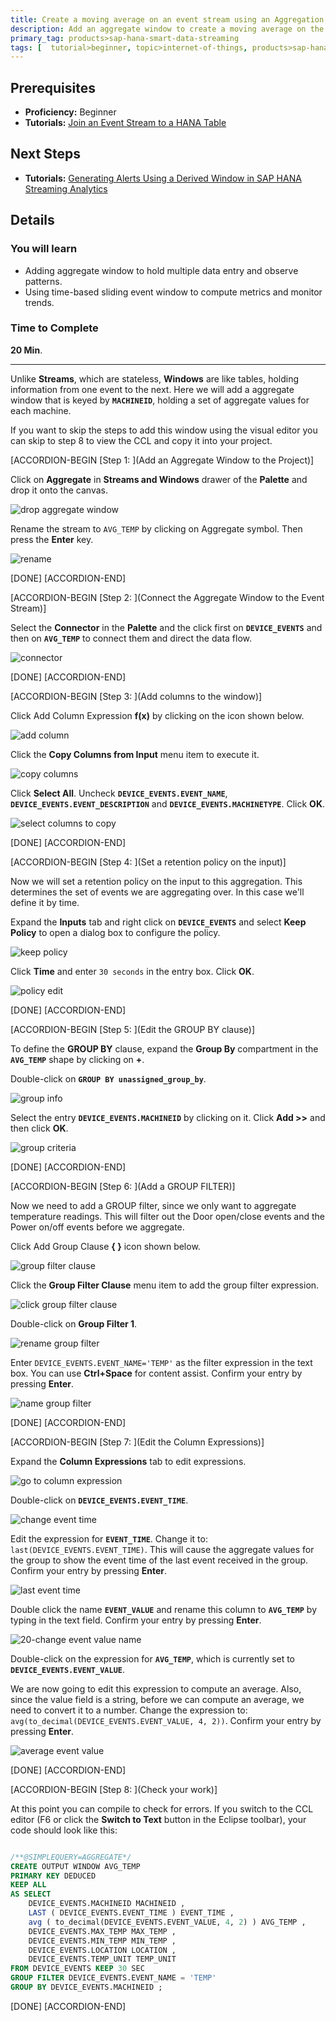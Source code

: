 ```yaml
---
title: Create a moving average on an event stream using an Aggregation Window
description: Add an aggregate window to create a moving average on the event data, smoothing out the raw data.
primary_tag: products>sap-hana-smart-data-streaming
tags: [  tutorial>beginner, topic>internet-of-things, products>sap-hana-smart-data-streaming, products>sap-hana\,-express-edition   ]
---
```

## Prerequisites  
 - **Proficiency:** Beginner
 - **Tutorials:** [Join an Event Stream to a HANA Table](http://www.sap.com)

## Next Steps
- **Tutorials:** [Generating Alerts Using a Derived Window in SAP HANA Streaming Analytics](http://www.sap.com)


## Details
### You will learn  
 - Adding aggregate window to hold multiple data entry and observe patterns.
 - Using time-based sliding event window to compute metrics and monitor trends.

### Time to Complete
**20 Min**.

---
Unlike **Streams**, which are stateless, **Windows** are like tables, holding information from one event to the next. Here we will add a aggregate window that is keyed by **`MACHINEID`**, holding a set of aggregate values for each machine.

If you want to skip the steps to add this window using the visual editor you can skip to step 8 to view the CCL and copy it into your project.


[ACCORDION-BEGIN [Step 1: ](Add an Aggregate Window to the Project)]


Click on **Aggregate** in **Streams and Windows** drawer of the **Palette** and drop it onto the canvas.

![drop aggregate window](1-dropaggregatewindow.png)

Rename the stream to `AVG_TEMP` by clicking on Aggregate symbol. Then press the **Enter** key.

![rename](2-rename.png)

[DONE]
[ACCORDION-END]

[ACCORDION-BEGIN [Step 2: ](Connect the Aggregate Window to the Event Stream)]

Select the **Connector** in the **Palette** and the click first on **`DEVICE_EVENTS`** and then on **`AVG_TEMP`** to connect them and direct the data flow.

![connector](3-connector.png)

[DONE]
[ACCORDION-END]

[ACCORDION-BEGIN [Step 3: ](Add columns to the window)]

Click Add Column Expression **f(x)** by clicking on the icon shown below.

![add column](4-addcolumn.png)

Click the **Copy Columns from Input** menu item to execute it.

![copy columns](5-copycolumns.png)

Click **Select All**. Uncheck **`DEVICE_EVENTS.EVENT_NAME`**, **`DEVICE_EVENTS.EVENT_DESCRIPTION`** and **`DEVICE_EVENTS.MACHINETYPE`**. Click **OK**.

![select columns to copy](6-selectcolumnstocopy.png)

[DONE]
[ACCORDION-END]

[ACCORDION-BEGIN [Step 4: ](Set a retention policy on the input)]

Now we will set a retention policy on the input to this aggregation. This determines the set of events we are aggregating over. In this case we'll define it by time.

Expand the **Inputs** tab and right click on **`DEVICE_EVENTS`**  and select **Keep Policy** to open a dialog box to configure the policy.

![keep policy](8-keeppolicy.png)

Click **Time** and enter `30 seconds` in the entry box. Click **OK**.

![policy edit](9-policyedit.png)

[DONE]
[ACCORDION-END]

[ACCORDION-BEGIN [Step 5: ](Edit the GROUP BY clause)]

To define the **GROUP BY** clause, expand the **Group By** compartment in the **`AVG_TEMP`** shape by clicking on **+**.

Double-click on **`GROUP BY unassigned_group_by`**.

![group info](11-groupinfo.png)

Select the entry **`DEVICE_EVENTS.MACHINEID`** by clicking on it. Click **Add >>** and then click **OK**.

![group criteria](12-groupcriteria.png)

[DONE]
[ACCORDION-END]

[ACCORDION-BEGIN [Step 6: ](Add a GROUP FILTER)]

Now we need to add a GROUP filter, since we only want to aggregate temperature readings. This will filter out the Door open/close events and the Power on/off events before we aggregate.

Click Add Group Clause **{ }** icon shown below.

![group filter clause](13-groupfilterclause.png)

Click the **Group Filter Clause** menu item to add the group filter expression.

![click group filter clause](14-clickgroupfilterclause.png)

Double-click on **Group Filter 1**.

![rename group filter](15-renamegroupfilter.png)

Enter `DEVICE_EVENTS.EVENT_NAME='TEMP'` as the filter expression in the text box. You can use **Ctrl+Space** for content assist. Confirm your entry by pressing **Enter**.

![name group filter](16-namegroupfilter.png)

[DONE]
[ACCORDION-END]

[ACCORDION-BEGIN [Step 7: ](Edit the Column Expressions)]

Expand the **Column Expressions** tab to edit expressions.

![go to column expression](17-gotocolumnexpression.png)

Double-click on **`DEVICE_EVENTS.EVENT_TIME`**.

![change event time](18-changeeventtime.png)

Edit the expression for **`EVENT_TIME`**. Change it to: `last(DEVICE_EVENTS.EVENT_TIME)`. This will cause the aggregate values for the group to show the event time of the last event received in the group. Confirm your entry by pressing **Enter**.

![last event time](19-lasteventtime.png)

Double click the name **`EVENT_VALUE`** and rename this column to **`AVG_TEMP`** by typing in the text field. Confirm your entry by pressing **Enter**.

![20-change event value name](20-changeeventvaluename.png)

Double-click on the expression for **`AVG_TEMP`**, which is currently set to **`DEVICE_EVENTS.EVENT_VALUE`**.

We are now going to edit this expression to compute an average. Also, since the value field is a string, before we can compute an average, we need to convert it to a number. Change the expression to: `avg(to_decimal(DEVICE_EVENTS.EVENT_VALUE, 4, 2))`. Confirm your entry by pressing **Enter**.

![average event value](22-avgeventvalue.png)

[DONE]
[ACCORDION-END]

[ACCORDION-BEGIN [Step 8: ](Check your work)]

At this point you can compile to check for errors. If you switch to the CCL editor (F6 or click the **Switch to Text** button in the Eclipse toolbar), your code should look like this:

```SQL

/**@SIMPLEQUERY=AGGREGATE*/
CREATE OUTPUT WINDOW AVG_TEMP
PRIMARY KEY DEDUCED
KEEP ALL
AS SELECT
    DEVICE_EVENTS.MACHINEID MACHINEID ,
	LAST ( DEVICE_EVENTS.EVENT_TIME ) EVENT_TIME ,
	avg ( to_decimal(DEVICE_EVENTS.EVENT_VALUE, 4, 2) ) AVG_TEMP ,
	DEVICE_EVENTS.MAX_TEMP MAX_TEMP ,
	DEVICE_EVENTS.MIN_TEMP MIN_TEMP ,
	DEVICE_EVENTS.LOCATION LOCATION ,
	DEVICE_EVENTS.TEMP_UNIT TEMP_UNIT
FROM DEVICE_EVENTS KEEP 30 SEC
GROUP FILTER DEVICE_EVENTS.EVENT_NAME = 'TEMP'
GROUP BY DEVICE_EVENTS.MACHINEID ;

```

[DONE]
[ACCORDION-END]
